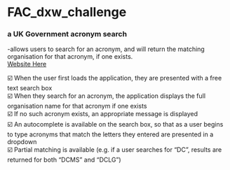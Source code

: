 # FAC_dxw_challenge

### a UK Government acronym search
-allows users to search for an acronym, and will return the matching organisation for that acronym, if one exists. <br>
[Website Here](https://github.com/Abbbyccc/FAC_dxw_challenge)

☑️ When the user first loads the application, they are presented with a free text search
box <br>
☑️ When they search for an acronym, the application displays the full organisation
name for that acronym if one exists <br>
☑️ If no such acronym exists, an appropriate message is displayed <br>
☑️ An autocomplete is available on the search box, so that as a user begins to type
acronyms that match the letters they entered are presented in a dropdown <br>
☑️ Partial matching is available (e.g. if a user searches for “DC”, results are returned for
both “DCMS” and “DCLG”) <br>
